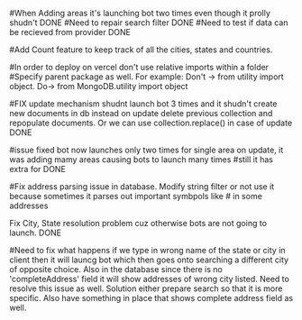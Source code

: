 #When Adding areas it's launching bot two times even though it prolly shudn't DONE
#Need to repair search filter DONE
#Need to test if data can be recieved from provider DONE

#Add Count feature to keep track of all the cities, states and countries.


#In order to deploy on vercel don't use relative imports within a folder
#Specify parent package as well. For example:  Don't -> from utility import object.   Do->  from MongoDB.utility import object


#FIX update mechanism shudnt launch bot 3 times and it shudn't create new documents in db instead on update delete previous collection and repopulate documents. Or we can use collection.replace() in case of update  DONE


#issue fixed bot now launches only two times for single area on update, it was adding mamy areas causing bots to launch many times
#still it has extra for DONE


#Fix address parsing issue in database. Modify string filter or not use it because sometimes it parses out important symbpols like # in some addresses


Fix City, State resolution problem cuz otherwise bots are not going to launch. DONE

#Need to fix what happens if we type in wrong name of the state or city in client then it will launcg bot which then goes onto 
searching a different city of opposite choice. Also in the database since there is no 'completeAddress' field it will show addresses of wrong city listed.  Need to resolve this issue as well. Solution either prepare search so that it is more specific. Also have something in place that shows complete address field as well. 




